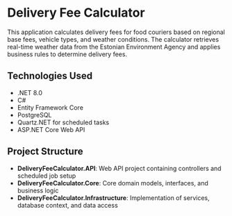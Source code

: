 # Delivery Fee Calculator

This application calculates delivery fees for food couriers based on regional base fees, vehicle types, and weather conditions. The calculator retrieves real-time weather data from the Estonian Environment Agency and applies business rules to determine delivery fees.

## Technologies Used

- .NET 8.0
- C#
- Entity Framework Core
- PostgreSQL
- Quartz.NET for scheduled tasks
- ASP.NET Core Web API

## Project Structure

- **DeliveryFeeCalculator.API**: Web API project containing controllers and scheduled job setup
- **DeliveryFeeCalculator.Core**: Core domain models, interfaces, and business logic
- **DeliveryFeeCalculator.Infrastructure**: Implementation of services, database context, and data access


